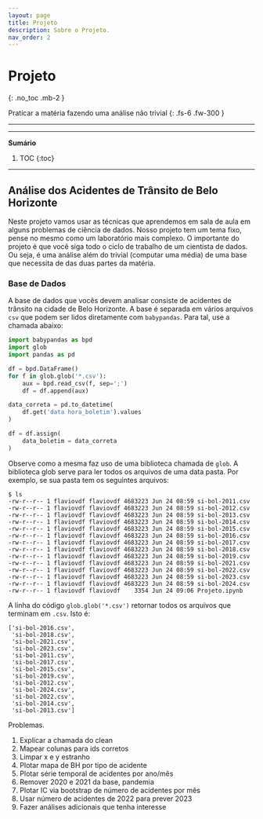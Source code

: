 ```yaml
---
layout: page
title: Projeto
description: Sobre o Projeto.
nav_order: 2
---
```


# Projeto

{: .no_toc .mb-2 }

Praticar a matéria fazendo uma análise não trivial
{: .fs-6 .fw-300 }

---
---
**Sumário**
1. TOC
{:toc}
---

## Análise dos Acidentes de Trânsito de Belo Horizonte

Neste projeto vamos usar as técnicas que aprendemos em sala
de aula em alguns problemas de ciência de dados. Nosso
projeto tem um tema fixo, pense no mesmo como um
laboratório mais complexo. O importante do projeto é que
você siga todo o ciclo de trabalho de um cientista de
dados. Ou seja, é uma análise além do trivial (computar uma
média) de uma base que necessita de das duas partes da
matéria.

### Base de Dados

A base de dados que vocês devem analisar consiste de
acidentes de trânsito na cidade de Belo Horizonte. A base
é separada em vários arquivos `csv` que podem ser lidos
diretamente com `babypandas`. Para tal, use a chamada
abaixo:

```python
import babypandas as bpd
import glob
import pandas as pd

df = bpd.DataFrame()
for f in glob.glob('*.csv'):
    aux = bpd.read_csv(f, sep=';')
    df = df.append(aux)

data_correta = pd.to_datetime(
    df.get('data hora_boletim').values
)

df = df.assign(
    data_boletim = data_correta
)
```

Observe como a mesma faz uso de uma biblioteca chamada de
`glob`. A biblioteca glob serve para ler todos os arquivos
de uma data pasta. Por exemplo, se sua pasta tem os
seguintes arquivos:

```
$ ls
-rw-r--r-- 1 flaviovdf flaviovdf 4683223 Jun 24 08:59 si-bol-2011.csv
-rw-r--r-- 1 flaviovdf flaviovdf 4683223 Jun 24 08:59 si-bol-2012.csv
-rw-r--r-- 1 flaviovdf flaviovdf 4683223 Jun 24 08:59 si-bol-2013.csv
-rw-r--r-- 1 flaviovdf flaviovdf 4683223 Jun 24 08:59 si-bol-2014.csv
-rw-r--r-- 1 flaviovdf flaviovdf 4683223 Jun 24 08:59 si-bol-2015.csv
-rw-r--r-- 1 flaviovdf flaviovdf 4683223 Jun 24 08:59 si-bol-2016.csv
-rw-r--r-- 1 flaviovdf flaviovdf 4683223 Jun 24 08:59 si-bol-2017.csv
-rw-r--r-- 1 flaviovdf flaviovdf 4683223 Jun 24 08:59 si-bol-2018.csv
-rw-r--r-- 1 flaviovdf flaviovdf 4683223 Jun 24 08:59 si-bol-2019.csv
-rw-r--r-- 1 flaviovdf flaviovdf 4683223 Jun 24 08:59 si-bol-2021.csv
-rw-r--r-- 1 flaviovdf flaviovdf 4683223 Jun 24 08:59 si-bol-2022.csv
-rw-r--r-- 1 flaviovdf flaviovdf 4683223 Jun 24 08:59 si-bol-2023.csv
-rw-r--r-- 1 flaviovdf flaviovdf 4683223 Jun 24 08:59 si-bol-2024.csv
-rw-r--r-- 1 flaviovdf flaviovdf    3354 Jun 24 09:06 Projeto.ipynb
```

A linha do código `glob.glob('*.csv')` retornar todos os
arquivos que terminam em `.csv`. Isto é:

```
['si-bol-2016.csv',
 'si-bol-2018.csv',
 'si-bol-2021.csv',
 'si-bol-2023.csv',
 'si-bol-2011.csv',
 'si-bol-2017.csv',
 'si-bol-2015.csv',
 'si-bol-2019.csv',
 'si-bol-2012.csv',
 'si-bol-2024.csv',
 'si-bol-2022.csv',
 'si-bol-2014.csv',
 'si-bol-2013.csv']
```

Problemas.
1. Explicar a chamada do clean
2. Mapear colunas para ids corretos
3. Limpar x e y estranho
5. Plotar mapa de BH por tipo de acidente
6. Plotar série temporal de acidentes por ano/mês
7. Remover 2020 e 2021 da base, pandemia
8. Plotar IC via bootstrap de número de acidentes por mês
9. Usar número de acidentes de 2022 para prever 2023
10. Fazer análises adicionais que tenha interesse
